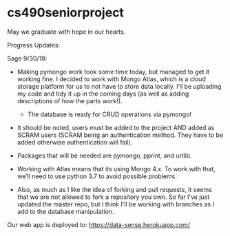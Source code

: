 # cs490seniorproject
May we graduate with hope in our hearts.


Progress Updates:



Sage 9/30/18:
- Making pymongo work took some time today, but managed to get it working fine. I decided to work with Mongo Atlas, which is a cloud storage platform for us to not have to store data locally. I’ll be uploading my code and tidy it up in the coming days (as well as adding descriptions of how the parts work!).
    - The database is ready for CRUD operations via pymongo!

- It should be noted, users must be added to the project AND added as SCRAM users (SCRAM being an authentication method. They have to be added otherwise authentication will fail).

- Packages that will be needed are pymongo, pprint, and urllib.

- Working with Atlas means that its using Mongo 4.x. To work with that, we’ll need to use python 3.7 to avoid possible problems.

- Also, as much as I like the idea of forking and pull requests, it seems that
we are not allowed to fork a repository you own. So far I've just updated the
master repo, but I think I'll be working with branches as I add to the database manipulation.


Our web app is deployed to: https://data-sense.herokuapp.com/
